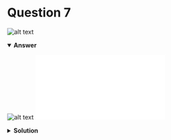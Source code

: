 # Question 7
![alt text](q7.png)

<details open>
<summary><b>Answer</b></summary>

![alt text](a7.svg)
![alt text](a7.py)
</details>

<details>
<summary><b>Solution</b></summary>

![alt text](s7.png)
</details>
